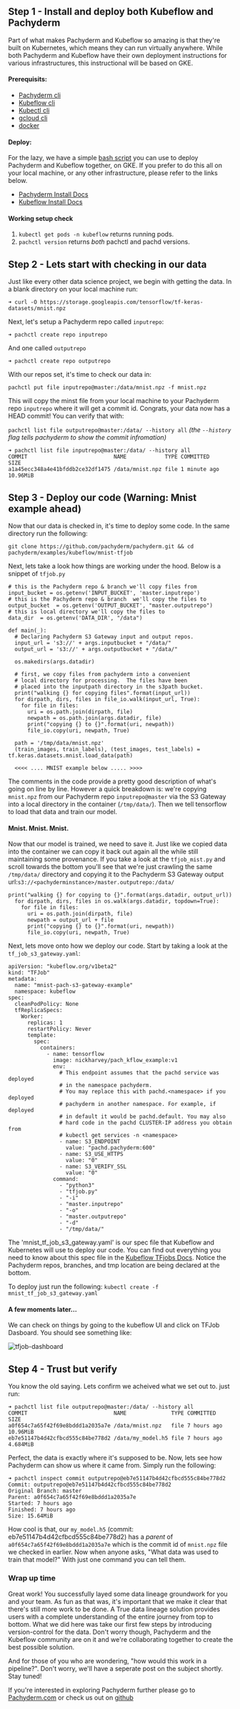## Step 1 - Install and deploy both Kubeflow and Pachyderm
Part of what makes Pachyderm and Kubeflow so amazing is that they're built on Kubernetes, which means they can run virtually anywhere. While both Pachyderm and Kubeflow have their own deployment instructions for various infrastructures, this instructional will be based on GKE.  

#### Prerequisits:
  - [Pachyderm cli](http://docs.pachyderm.com/en/latest/getting_started/local_installation.html#install-pachctl) 
  - [Kubeflow cli](https://www.kubeflow.org/docs/started/getting-started/#installing-command-line-tools)
  - [Kubectl cli](https://kubernetes.io/docs/tasks/tools/install-kubectl/)  
  - [gcloud cli](https://cloud.google.com/sdk/gcloud/) 
  - [docker](https://docs.docker.com/install/)

#### Deploy:
For the lazy, we have a simple [bash script](###########) you can use to deploy Pachyderm and Kubeflow together, on GKE. If you prefer to do this all on your local machine, or any other infrastructure, please refer to the links below. 

  - [Pachyderm Install Docs](http://docs.pachyderm.com/en/latest/getting_started/local_installation.html)
  - [Kubeflow Install Docs](https://www.kubeflow.org/docs/started/getting-started/#installing-kubeflow)

#### Working setup check
1. `kubectl get pods -n kubeflow` returns running pods.
2. `pachctl version` returns *both* pachctl and pachd versions. 

## Step 2 - Lets start with checking in our data 
Just like every other data science project, we begin with getting the data. In a blank directory on your local machine run:  

`➜ curl -O https://storage.googleapis.com/tensorflow/tf-keras-datasets/mnist.npz`

Next, let's setup a Pachyderm repo called `inputrepo`:   

`➜ pachctl create repo inputrepo`

And one called `outputrepo`

`➜ pachctl create repo outputrepo`

With our repos set, it's time to check our data in:

`pachctl put file inputrepo@master:/data/mnist.npz -f mnist.npz`

This will copy the minst file from your local machine to your Pachyderm repo `inputrepo` where it will get a commit id. Congrats, your data now has a HEAD commit! You can verify that with:

`pachctl list file outputrepo@master:/data/ --history all` _(the `--history` flag tells pachyderm to show the commit infromation)_

```
➜ pachctl list file inputrepo@master:/data/ --history all
COMMIT                           NAME            TYPE COMMITTED    SIZE     
a1a45ecc348a4e41bfddb2ce32df1475 /data/mnist.npz file 1 minute ago 10.96MiB
```

## Step 3 - Deploy our code (Warning: Mnist example ahead)
Now that our data is checked in, it's time to deploy some code. In the same directory run the following:

`git clone https://github.com/pachyderm/pachyderm.git && cd pachyderm/examples/kubeflow/mnist-tfjob`

Next, lets take a look how things are working under the hood. Below is a snippet of `tfjob.py`

```
# this is the Pachyderm repo & branch we'll copy files from
input_bucket = os.getenv('INPUT_BUCKET', 'master.inputrepo')
# this is the Pachyderm repo & branch  we'll copy the files to
output_bucket  = os.getenv('OUTPUT_BUCKET', "master.outputrepo")
# this is local directory we'll copy the files to
data_dir  = os.getenv('DATA_DIR', "/data")

def main(_):
  # Declaring Pachyderm S3 Gateway input and output repos.
  input_url = 's3://' + args.inputbucket + "/data/"
  output_url = 's3://' + args.outputbucket + "/data/"
  
  os.makedirs(args.datadir)

  # first, we copy files from pachyderm into a convenient
  # local directory for processing.  The files have been
  # placed into the inputpath directory in the s3path bucket.
  print("walking {} for copying files".format(input_url))
  for dirpath, dirs, files in file_io.walk(input_url, True):
    for file in files:
      uri = os.path.join(dirpath, file)
      newpath = os.path.join(args.datadir, file)
      print("copying {} to {}".format(uri, newpath))
      file_io.copy(uri, newpath, True)

  path = '/tmp/data/mnist.npz'
  (train_images, train_labels), (test_images, test_labels) = tf.keras.datasets.mnist.load_data(path)

  <<<< .... MNIST example below ..... >>>>
```
The comments in the code provide a pretty good description of what's going on line by line. However a quick breakdown is: we're copying `mnist.npz` from our Pachyderm repo `inputrepo@master` via the S3 Gateway into a local directory in the container (`/tmp/data/`). Then we tell tensorflow to load that data and train our model. 

#### Mnist. Mnist. Mnist.  

Now that our model is trained, we need to save it. Just like we copied data into the container we can copy it back out again all the while still maintaining some provenance. If you take a look at the `tfjob_mist.py` and scroll towards the bottom you'll see that we're just crawling the same `/tmp/data/` directory and copying it to the Pachyderm S3 Gateway output url:`s3://<pachyderminstance>/master.outputrepo:/data/` 

```
print("walking {} for copying to {}".format(args.datadir, output_url))
  for dirpath, dirs, files in os.walk(args.datadir, topdown=True):   
    for file in files:
      uri = os.path.join(dirpath, file)
      newpath = output_url + file
      print("copying {} to {}".format(uri, newpath))
      file_io.copy(uri, newpath, True)
```

Next, lets move onto how we deploy our code. Start by taking a look at the `tf_job_s3_gateway.yaml`:

```
apiVersion: "kubeflow.org/v1beta2"
kind: "TFJob"
metadata:
  name: "mnist-pach-s3-gateway-example"
  namespace: kubeflow 
spec:
  cleanPodPolicy: None 
  tfReplicaSpecs:
    Worker:
      replicas: 1 
      restartPolicy: Never
      template:
        spec:
          containers:
            - name: tensorflow
              image: nickharvey/pach_kflow_example:v1
              env:
                # This endpoint assumes that the pachd service was deployed
                # in the namespace pachyderm.
                # You may replace this with pachd.<namespace> if you deployed
                # pachyderm in another namespace. For example, if deployed
                # in default it would be pachd.default. You may also
                # hard code in the pachd CLUSTER-IP address you obtain from
                # kubectl get services -n <namespace>
                - name: S3_ENDPOINT
                  value: "pachd.pachyderm:600"
                - name: S3_USE_HTTPS
                  value: "0"
                - name: S3_VERIFY_SSL
                  value: "0"
              command:
                - "python3"
                - "tfjob.py"
                - "-i"
                - "master.inputrepo"
                - "-o"
                - "master.outputrepo"
                - "-d"
                - "/tmp/data/"
```
The 'mnist_tf_job_s3_gateway.yaml' is our spec file that Kubeflow and Kubernetes will use to deploy our code. You can find out everything you need to know about this spec file in the [Kubeflow TFjobs Docs](https://www.kubeflow.org/docs/components/training/tftraining/). Notice the Pachyderm repos, branches, and tmp location are being declared at the bottom.  

To deploy just run the following:
`kubectl create -f mnist_tf_job_s3_gateway.yaml`

#### A few moments later...  

We can check on things by going to the kubeflow UI and click on TFJob Dasboard. You should see something like:

![tfjob-dashboard](tfjob-dashboard.png)

## Step 4 - Trust but verify
You know the old saying. Lets confirm we acheived what we set out to. just run: 

```
➜ pachctl list file outputrepo@master:/data/ --history all
COMMIT                           NAME              TYPE COMMITTED   SIZE     
a0f654c7a65f42f69e8bddd1a2035a7e /data/mnist.npz   file 7 hours ago 10.96MiB 
eb7e51147b4d42cfbcd555c84be778d2 /data/my_model.h5 file 7 hours ago 4.684MiB 
```
Perfect, the data is exactly where it's supposed to be. Now, lets see how Pachyderm can show us where it came from. Simply run the following:

```
➜ pachctl inspect commit outputrepo@eb7e51147b4d42cfbcd555c84be778d2
Commit: outputrepo@eb7e51147b4d42cfbcd555c84be778d2
Original Branch: master
Parent: a0f654c7a65f42f69e8bddd1a2035a7e
Started: 7 hours ago
Finished: 7 hours ago
Size: 15.64MiB
```

How cool is that, our `my_model.h5` (commit: eb7e51147b4d42cfbcd555c84be778d2) has a _parent_ of `a0f654c7a65f42f69e8bddd1a2035a7e` which is the commit id of `mnist.npz` file we checked in earlier. Now when anyone asks, "What data was used to train that model?" With just one command you can tell them. 

### Wrap up time 
Great work! You successfully layed some data lineage groundwork for you and your team. As fun as that was, it's important that we make it clear that there's still more work to be done. A True data lineage solution provides users with a complete understanding of the entire journey from top to bottom. What we did here was take our first few steps by introducing version-control for the data. Don't worry though, Pachyderm and the Kubeflow community are on it and we're collaborating together to create the best possible solution.  

And for those of you who are wondering, "how would this work in a pipeline?". Don't worry, we'll have a seperate post on the subject shortly. Stay tuned!

If you're interested in exploring Pachyderm further please go to [Pachyderm.com](https://pachyderm.com/) or check us out on [github](https://github.com/pachyderm/pachyderm)

